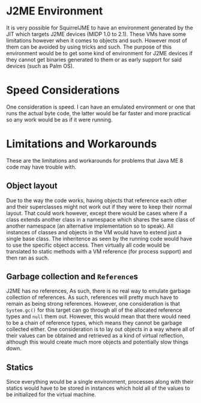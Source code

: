 # J2ME Environment

It is very possible for SquirrelJME to have an environment generated by the JIT
which targets J2ME devices (MIDP 1.0 to 2.1). These VMs have some limitations
however when it comes to objects and such. However most of them can be avoided
by using tricks and such. The purpose of this environment would be to get some
kind of environment for J2ME devices if they cannot get binaries generated to
them or as early support for said devices (such as Palm OS).

# Speed Considerations

One consideration is speed. I can have an emulated environment or one that runs
the actual byte code, the latter would be far faster and more practical so
any work would be as if it were running.

# Limitations and Workarounds

These are the limitations and workarounds for problems that Java ME 8 code
may have trouble with.

## Object layout

Due to the way the code works, having objects that reference each other and
their superclasses might not work out if they were to keep their normal
layout. That could work however, except there would be cases where if a class
extends another class in a namespace which shares the same class of another
namespace (an alternative implementation so to speak). All instances of
classes and objects in the VM would have to extend just a single base class.
The inheritence as seen by the running code would have to use the specific
object access. Then virtually all code would be translated to static methods
with a VM reference (for process support) and then ran as such.

## Garbage collection and `Reference`s

J2ME has no references, As such, there is no real way to emulate garbage
collection of references. As such, references will pretty much have
to remain as being strong references. However, one consideration is that
`System.gc()` for this target can go through all of the allocated reference
types and `null` them out. However, this would mean that there would need to
be a chain of reference types, which means they cannot be garbage collected
either. One consideration is to lay out objects in a way where all of their
values can be obtained and retrieved as a kind of virtual reflection, although
this would create much more objects and potentially slow things down.

## Statics

Since everything would be a single environment, processes along with their
statics would have to be stored in instances which hold all of the values to
be initialized for the virtual machine.


